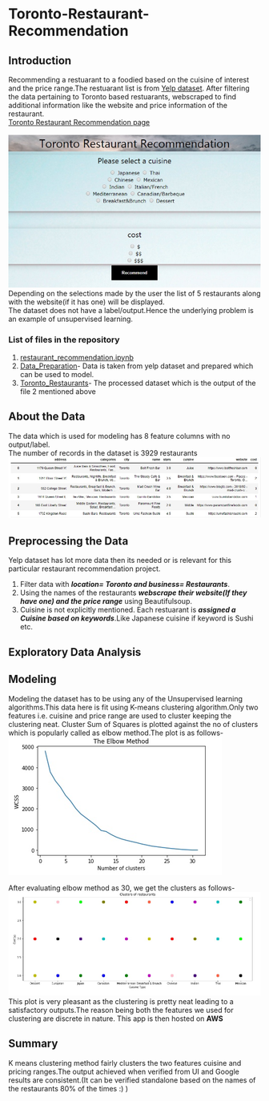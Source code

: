 # Toronto-Restaurant-Recommendation

## Introduction
Recommending a restuarant to a foodied based on the cuisine of interest and the price range.The restuarant list is from [Yelp dataset](https://www.yelp.com/dataset). After filtering the data pertaining to Toronto based restuarants, webscraped to find additional information like the website and price information of the restaurant.<br>
[Toronto Restaurant Recommendation page](http://ec2-3-16-154-147.us-east-2.compute.amazonaws.com:8080/)<br><br>
![App_page](https://github.com/A-Aparna/Toronto-Restaurant-Recommendation/blob/master/image/App_page.jpg)<br>
Depending on the selections made by the user the list of 5 restaurants along with the website(if it has one) will be displayed.<br>
The dataset does not have a label/output.Hence the underlying problem is an example of unsupervised learning.


### List of files in the repository
1) [restaurant_recommendation.ipynb](https://github.com/A-Aparna/Toronto-Restaurant-Recommendation/blob/master/restaurant_recommendation.ipynb)
2) [Data_Preparation](https://github.com/A-Aparna/Toronto-Restaurant-Recommendation/blob/master/Data_Preparation.ipynb)- Data is taken from yelp dataset and prepared which can be used to model.
3) [Toronto_Restaurants](https://github.com/A-Aparna/Toronto-Restaurant-Recommendation/blob/master/Toronto_Restaurants.xlsx)- The processed dataset which is the output of the file 2 mentioned above

## About the Data
The data which is used for modeling has 8 feature columns with no output/label.<br>
The number of records in the dataset is 3929 restaurants <br>
![dataset](https://github.com/A-Aparna/Toronto-Restaurant-Recommendation/blob/master/image/dataset.jpg)

## Preprocessing the Data
 Yelp dataset has lot more data then its needed or is relevant for this particular restaurant recommendation project.
 1) Filter data with <i><b>location= Toronto and business= Restaurants</b></i>.
 2) Using the names of the restaurants <i><b>webscrape  their website(If they have one) and the price range</b></i> using Beautifulsoup.
 3) Cuisine is not explicitly mentioned. Each restuarant is <i><b>assigned a Cuisine based on keywords</b></i>.Like Japanese cuisine if keyword is Sushi etc.

## Exploratory Data Analysis



## Modeling
Modeling the dataset has to be using any of the Unsupervised learning algorithms.This data here is fit using K-means clustering algorithm.Only two features i.e. cuisine and price range are used to cluster keeping the clustering neat.
Cluster Sum of Squares is plotted against the no of clusters which is popularly called as elbow method.The plot is as follows-
![elbow_method](https://github.com/A-Aparna/Toronto-Restaurant-Recommendation/blob/master/image/elbow_method.jpg)

After evaluating elbow method as 30, we get the clusters as follows-
![cluster](https://github.com/A-Aparna/Toronto-Restaurant-Recommendation/blob/master/image/data_cluster..jpg) <br>
This plot is very pleasant as the clustering is pretty neat leading to a satisfactory outputs.The reason being both the features we used for clustering are discrete in nature.
This app is then hosted on <b>AWS</b>

## Summary
K means clustering method fairly clusters the two features cuisine and pricing ranges.The output achieved when verified from UI and Google results are consistent.(It can be verified standalone based on the names of the restaurants 80% of the times :) )
